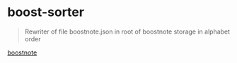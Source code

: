 # boost-sorter

> Rewriter of file boostnote.json in root of boostnote storage in alphabet order

[boostnote](https://boostnote.io)
